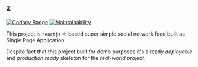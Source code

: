 z
-

[![Codacy Badge](https://api.codacy.com/project/badge/Grade/0c92df85387f465c95a5b5fcb3196e1b)](https://www.codacy.com/app/cn007b/z?utm_source=github.com&amp;utm_medium=referral&amp;utm_content=cn007b/z&amp;utm_campaign=Badge_Grade)
[![Maintainability](https://api.codeclimate.com/v1/badges/76d02d88985d4637d1ab/maintainability)](https://codeclimate.com/github/cn007b/z/maintainability)

This project is `reactjs` ⚛️ based super simple social network feed
built as Single Page Application.

Despite fact that this project built for demo purposes
it's already *deployable* and *production ready* skeleton for the *real-world project*.
